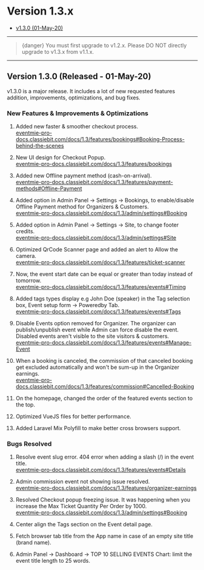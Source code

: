 # Version 1.3.x

- [v1.3.0 (01-May-20)](#v1.3.0)

---

>{danger} You must first upgrade to v1.2.x. Please DO NOT directly upgrade to v1.3.x from v1.1.x.

---


<a name="v1.3.0"></a> 
## Version 1.3.0 (Released - 01-May-20)

v1.3.0 is a major release. It includes a lot of new requested features addition, improvements, optimizations, and bug fixes.

### New Features & Improvements & Optimizations

1. Added new faster & smoother checkout process.<br>
[eventmie-pro-docs.classiebit.com/docs/1.3/features/bookings#Booking-Process-behind-the-scenes](https://eventmie-pro-docs.classiebit.com/docs/1.3/features/bookings#Booking-Process-behind-the-scenes)

2. New UI design for Checkout Popup.<br>
[eventmie-pro-docs.classiebit.com/docs/1.3/features/bookings](https://eventmie-pro-docs.classiebit.com/docs/1.3/features/bookings)

3. Added new Offline payment method (cash-on-arrival).<br>
[eventmie-pro-docs.classiebit.com/docs/1.3/features/payment-methods#Offline-Payment](https://eventmie-pro-docs.classiebit.com/docs/1.3/features/payment-methods#Offline-Payment)

4. Added option in Admin Panel -> Settings -> Bookings, to enable/disable Offline Payment method for Organizers & Customers.<br>
[eventmie-pro-docs.classiebit.com/docs/1.3/admin/settings#Booking](https://eventmie-pro-docs.classiebit.com/docs/1.3/admin/settings#Booking)

5. Added option in Admin Panel -> Settings -> Site, to change footer credits.<br>
[eventmie-pro-docs.classiebit.com/docs/1.3/admin/settings#Site](https://eventmie-pro-docs.classiebit.com/docs/1.3/admin/settings#Site)

6. Optimized QrCode Scanner page and added an alert to Allow the camera.<br>
[eventmie-pro-docs.classiebit.com/docs/1.3/features/ticket-scanner](https://eventmie-pro-docs.classiebit.com/docs/1.3/features/ticket-scanner)

7. Now, the event start date can be equal or greater than today instead of tomorrow.<br>
[eventmie-pro-docs.classiebit.com/docs/1.3/features/events#Timing](https://eventmie-pro-docs.classiebit.com/docs/1.3/features/events#Timing)

8. Added tags types display e.g John Doe (speaker) in the Tag selection box, Event setup form -> Poweredby Tab.<br>
[eventmie-pro-docs.classiebit.com/docs/1.3/features/events#Tags](https://eventmie-pro-docs.classiebit.com/docs/1.3/features/events#Tags)

9. Disable Events option removed for Organizer. The organizer can publish/unpublish event while Admin can force disable the event. Disabled events aren't visible to the site visitors & customers.<br>
[eventmie-pro-docs.classiebit.com/docs/1.3/features/events#Manage-Event](https://eventmie-pro-docs.classiebit.com/docs/1.3/features/events#Manage-Event)

10. When a booking is canceled, the commission of that canceled booking get excluded automatically and won't be sum-up in the Organizer earnings.<br>
[eventmie-pro-docs.classiebit.com/docs/1.3/features/commission#Cancelled-Booking](https://eventmie-pro-docs.classiebit.com/docs/1.3/features/commission#Cancelled-Booking)

11. On the homepage, changed the order of the featured events section to the top.
12. Optimized VueJS files for better performance.
13. Added Laravel Mix Polyfill to make better cross browsers support.


### Bugs Resolved

1. Resolve event slug error. 404 error when adding a slash (/) in the event title.<br>
[eventmie-pro-docs.classiebit.com/docs/1.3/features/events#Details](https://eventmie-pro-docs.classiebit.com/docs/1.3/features/events#Details)

2. Admin commission event not showing issue resolved.<br>
[eventmie-pro-docs.classiebit.com/docs/1.3/features/organizer-earnings](https://eventmie-pro-docs.classiebit.com/docs/1.3/features/organizer-earnings)

3. Resolved Checkout popup freezing issue. It was happening when you increase the Max Ticket Quantity Per Order by 1000.<br>
[eventmie-pro-docs.classiebit.com/docs/1.3/admin/settings#Booking](https://eventmie-pro-docs.classiebit.com/docs/1.3/admin/settings#Booking)

4. Center align the Tags section on the Event detail page.

5. Fetch browser tab title from the App name in case of an empty site title (brand name).

6. Admin Panel -> Dashboard -> TOP 10 SELLING EVENTS Chart: limit the event title length to 25 words.
